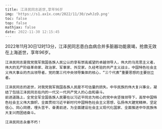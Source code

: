 ```yaml
---
title: 江泽民同志逝世,享年96岁
img: 'https://s1.ax1x.com/2022/11/30/zwhJzD.png'
toc: false
top: false
mathjax: false
date: 2022-11-30 12:15:45
---
```


2022年11月30日12时13分，江泽民同志患白血病合并多脏器功能衰竭，抢救无效在上海逝世，享年96岁。
<!-- more -->

    江泽民同志是我党我军我国各族人民公认的享有崇高威望的卓越领导人，伟大的马克思主义者，伟大的无产阶级革命家、政治家、军事家、外交家，久经考验的共产主义战士，中国特色社会主义伟大事业的杰出领导者，党的第三代中央领导集体的核心，“三个代表”重要思想的主要创立者。

    江泽民同志的逝世，对我党我军我国各族人民是不可估量的损失。中华民族的伟大复兴事业，凝结了包括江泽民同志在内的一代又一代共产党人的心血和奋斗。
    前进道路上，全党全军全国各族人民要在以习近平同志为核心的党中央坚强领导下，高举中国特色社会主义伟大旗帜，全面贯彻习近平新时代中国特色社会主义思想，弘扬伟大建党精神，坚定信心、同心同德，埋头苦干、奋勇前进，为全面建设社会主义现代化国家、全面推进中华民族伟大复兴而团结奋斗。

    江泽民同志永垂不朽！

<style>
  html {
    /* //以下代码通过滤镜将页面中所有的彩色去掉，适用于各种纪念日，请维护人员及时删除或注释掉 */
    filter: progid:DXImageTransform.Microsoft.BasicImage(grayscale=1);
    filter: grayscale(100%);
    -webkit-filter: grayscale(100%);
    -moz-filter: grayscale(100%);
    -ms-filter: grayscale(100%);
    -o-filter: grayscale(100%);
    filter: gray;
    -webkit-filter: grayscale(1); /* //去彩色代码结束 */
  }
</style>
